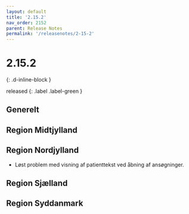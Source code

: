 ```yaml
---
layout: default
title: '2.15.2'
nav_order: 2152
parent: Release Notes
permalink: '/releasenotes/2-15-2'
---
```


# 2.15.2
{: .d-inline-block }

released 
{: .label .label-green }

## Generelt

## Region Midtjylland

## Region Nordjylland
- Løst problem med visning af patienttekst ved åbning af ansøgninger.  

## Region Sjælland

## Region Syddanmark

